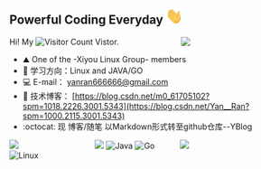 ## Powerful Coding Everyday  <img src="https://raw.githubusercontent.com/ABSphreak/ABSphreak/master/gifs/Hi.gif" width="30px"></h2>

<img align='right' src='https://user-images.githubusercontent.com/5713670/87202985-820dcb80-c2b6-11ea-9f56-7ec461c497c3.gif' width='200"'>

Hi! My  ![Visitor Count](https://profile-counter.glitch.me/yanyanran/count.svg)  Vistor.

- ⛰️ One of the -Xiyou Linux Group- members
- 🌱 学习方向：Linux and JAVA/GO
- 💻 E-mail： yanran666666@gmail.com
- 💬 技术博客： [https://blog.csdn.net/m0_61705102?spm=1018.2226.3001.5343](https://blog.csdn.net/Yan__Ran?spm=1000.2115.3001.5343) 
- :octocat:  现 博客/随笔 以Markdown形式转至github仓库--YBlog

<img width="40%" align="right" src="https://github-readme-stats.vercel.app/api?username=yanyanran&show_icons=true&hide_border=true" />
<img width="30%" align="left" src="https://github-readme-stats.vercel.app/api/top-langs/?username=yanyanran&theme=dark&layout=compact" />

![](https://img.shields.io/badge/%E5%86%99%E4%BD%9C%E5%B7%A5%E5%85%B7-VS%20Code%2FIDEA-brightgreen)
![Java](https://img.shields.io/badge/-Java-333333?style=flat&logo=Java&logoColor=007396)
![Go](https://img.shields.io/badge/-Go-333333?style=flat&logo=Go&logoColor=007396)
![Linux](https://img.shields.io/badge/-Linux-333333?style=flat&logo=Linux&logoColor=FCC624)

